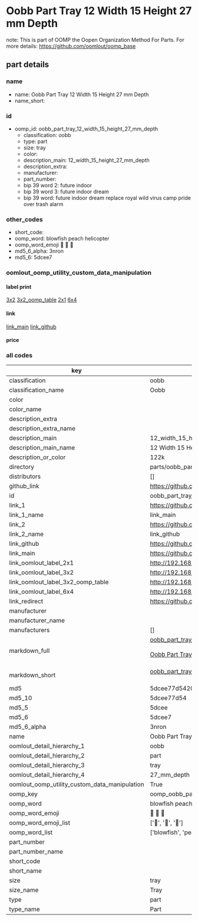 # Oobb Part Tray 12 Width 15 Height 27 mm Depth  

note: This is part of OOMP the Oopen Organization Method For Parts. For more details: https://github.com/oomlout/oomp_base

##  part details
  







### name
* name: Oobb Part Tray 12 Width 15 Height 27 mm Depth
* name_short: 
### id
* oomp_id: oobb_part_tray_12_width_15_height_27_mm_depth
  * classification: oobb
  * type: part
  * size: tray
  * color: 
  * description_main: 12_width_15_height_27_mm_depth
  * description_extra: 
  * manufacturer: 
  * part_number: 
  * bip 39 word 2: future indoor
  * bip 39 word 3: future indoor dream
  * bip 39 word: future indoor dream replace royal wild virus camp pride over trash alarm

### other_codes
* short_code: 
* oomp_word: blowfish peach helicopter
* oomp_word_emoji :blowfish: :peach: :helicopter:
* md5_6_alpha: 3nron
* md5_6: 5dcee7






### oomlout_oomp_utility_custom_data_manipulation
#### label print
[3x2](http://192.168.1.245:1112/?label=oomp%203nron)
[3x2_oomp_table](http://192.168.1.108:1112/?label=oomp%203nron)
[2x1](http://192.168.1.242:1112/?label=oomp%203nron)
[6x4](http://192.168.1.55:1112/?label=oomp%203nron)    

#### link

[link_main](https://github.com/oomlout/oomlout_oomp_version_1_messy/tree/main/parts/oobb_part_tray_12_width_15_height_27_mm_depth) [link_github](https://github.com/oomlout/oomlout_oomp_version_1_messy/tree/main/parts/oobb_part_tray_12_width_15_height_27_mm_depth)                             

#### price







### all codes 
| key | value |  
| --- | --- |  
| classification | oobb |  
| classification_name | Oobb |  
| color |  |  
| color_name |  |  
| description_extra |  |  
| description_extra_name |  |  
| description_main | 12_width_15_height_27_mm_depth |  
| description_main_name | 12 Width 15 Height 27 mm Depth |  
| description_or_color | 122k |  
| directory | parts/oobb_part_tray_12_width_15_height_27_mm_depth |  
| distributors | [] |  
| github_link | https://github.com/oomlout/oomlout_oomp_part_src/tree/main/parts/oobb_part_tray_12_width_15_height_27_mm_depth |  
| id | oobb_part_tray_12_width_15_height_27_mm_depth |  
| link_1 | https://github.com/oomlout/oomlout_oomp_version_1_messy/tree/main/parts/oobb_part_tray_12_width_15_height_27_mm_depth |  
| link_1_name | link_main |  
| link_2 | https://github.com/oomlout/oomlout_oomp_version_1_messy/tree/main/parts/oobb_part_tray_12_width_15_height_27_mm_depth |  
| link_2_name | link_github |  
| link_github | https://github.com/oomlout/oomlout_oomp_version_1_messy/tree/main/parts/oobb_part_tray_12_width_15_height_27_mm_depth |  
| link_main | https://github.com/oomlout/oomlout_oomp_version_1_messy/tree/main/parts/oobb_part_tray_12_width_15_height_27_mm_depth |  
| link_oomlout_label_2x1 | http://192.168.1.242:1112/?label=oomp%203nron |  
| link_oomlout_label_3x2 | http://192.168.1.245:1112/?label=oomp%203nron |  
| link_oomlout_label_3x2_oomp_table | http://192.168.1.108:1112/?label=oomp%203nron |  
| link_oomlout_label_6x4 | http://192.168.1.55:1112/?label=oomp%203nron |  
| link_redirect | https://github.com/oomlout/oomlout_oomp_version_1_messy/tree/main/parts/oobb_part_tray_12_width_15_height_27_mm_depth |  
| manufacturer |  |  
| manufacturer_name |  |  
| manufacturers | [] |  
| markdown_full | [oobb_part_tray_12_width_15_height_27_mm_depth](none)<br>[](none)<br>[Oobb Part Tray 12 Width 15 Height 27 Mm Depth](none)<br><br> |  
| markdown_short | [oobb_part_tray_12_width_15_height_27_mm_depth](none)<br><br> |  
| md5 | 5dcee77d5420de93ec5e5b6c851cc2f4 |  
| md5_10 | 5dcee77d54 |  
| md5_5 | 5dcee |  
| md5_6 | 5dcee7 |  
| md5_6_alpha | 3nron |  
| name | Oobb Part Tray 12 Width 15 Height 27 mm Depth |  
| oomlout_detail_hierarchy_1 | oobb |  
| oomlout_detail_hierarchy_2 | part |  
| oomlout_detail_hierarchy_3 | tray |  
| oomlout_detail_hierarchy_4 | 27_mm_depth |  
| oomlout_oomp_utility_custom_data_manipulation | True |  
| oomp_key | oomp_oobb_part_tray_12_width_15_height_27_mm_depth |  
| oomp_word | blowfish peach helicopter |  
| oomp_word_emoji | :blowfish: :peach: :helicopter: |  
| oomp_word_emoji_list | [':blowfish:', ':peach:', ':helicopter:'] |  
| oomp_word_list | ['blowfish', 'peach', 'helicopter'] |  
| part_number |  |  
| part_number_name |  |  
| short_code |  |  
| short_name |  |  
| size | tray |  
| size_name | Tray |  
| type | part |  
| type_name | Part |  
